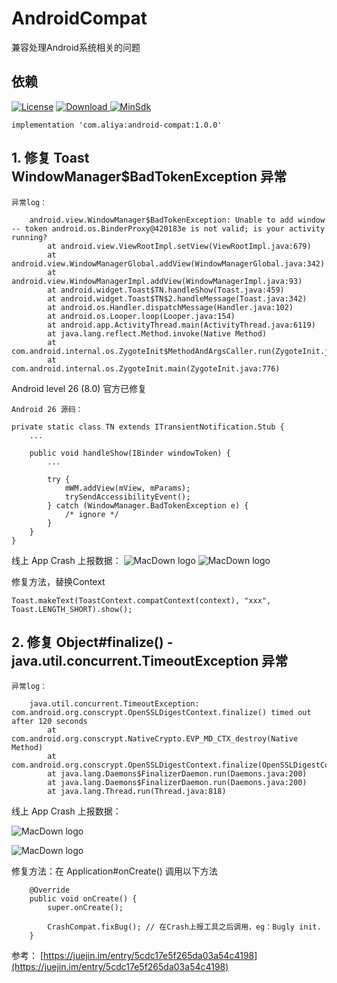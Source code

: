 # AndroidCompat
兼容处理Android系统相关的问题

## 依赖

[![License](https://img.shields.io/badge/License-Apache%202.0-337ab7.svg)](https://www.apache.org/licenses/LICENSE-2.0)
[![Download](https://api.bintray.com/packages/a-liya/maven/android-compat/images/download.svg) ](https://bintray.com/a-liya/maven/android-compat/_latestVersion)
[![MinSdk](https://img.shields.io/badge/%20MinSdk%20-%2014%20-f0ad4e.svg)](https://android-arsenal.com/api?level=14)

```
implementation 'com.aliya:android-compat:1.0.0'
```

## 1. 修复 Toast WindowManager$BadTokenException 异常

```
异常log：

    android.view.WindowManager$BadTokenException: Unable to add window -- token android.os.BinderProxy@420183e is not valid; is your activity running?
        at android.view.ViewRootImpl.setView(ViewRootImpl.java:679)
        at android.view.WindowManagerGlobal.addView(WindowManagerGlobal.java:342)
        at android.view.WindowManagerImpl.addView(WindowManagerImpl.java:93)
        at android.widget.Toast$TN.handleShow(Toast.java:459)
        at android.widget.Toast$TN$2.handleMessage(Toast.java:342)
        at android.os.Handler.dispatchMessage(Handler.java:102)
        at android.os.Looper.loop(Looper.java:154)
        at android.app.ActivityThread.main(ActivityThread.java:6119)
        at java.lang.reflect.Method.invoke(Native Method)
        at com.android.internal.os.ZygoteInit$MethodAndArgsCaller.run(ZygoteInit.java:886)
        at com.android.internal.os.ZygoteInit.main(ZygoteInit.java:776)
```

Android level 26 (8.0) 官方已修复

```
Android 26 源码：

private static class TN extends ITransientNotification.Stub {
	...
	
	public void handleShow(IBinder windowToken) {
		...
		
		try {
			mWM.addView(mView, mParams);
			trySendAccessibilityEvent();
		} catch (WindowManager.BadTokenException e) {
			/* ignore */
		}
	}
}
```

线上 App Crash 上报数据：
![MacDown logo](./doc/xiao_shi_xin_wen_crash_1.png)
![MacDown logo](./doc/zhe_jiang_xin_wen_crash_1.png)

修复方法，替换Context
```
Toast.makeText(ToastContext.compatContext(context), "xxx", Toast.LENGTH_SHORT).show();
```

## 2. 修复 Object#finalize() - java.util.concurrent.TimeoutException 异常


```
异常log：

    java.util.concurrent.TimeoutException: com.android.org.conscrypt.OpenSSLDigestContext.finalize() timed out after 120 seconds
        at com.android.org.conscrypt.NativeCrypto.EVP_MD_CTX_destroy(Native Method)
        at com.android.org.conscrypt.OpenSSLDigestContext.finalize(OpenSSLDigestContext.java:27)
        at java.lang.Daemons$FinalizerDaemon.run(Daemons.java:200)
        at java.lang.Daemons$FinalizerDaemon.run(Daemons.java:200)
        at java.lang.Thread.run(Thread.java:818)
```

线上 App Crash 上报数据：

![MacDown logo](./doc/xiao_shi_xin_wen_crash_2.png)

![MacDown logo](./doc/zhe_jiang_xin_wen_crash_2.png)

修复方法：在 Application#onCreate() 调用以下方法

```
    @Override
    public void onCreate() {
        super.onCreate();

        CrashCompat.fixBug(); // 在Crash上报工具之后调用，eg：Bugly init.
    }
```

参考：
[https://juejin.im/entry/5cdc17e5f265da03a54c4198](https://juejin.im/entry/5cdc17e5f265da03a54c4198)